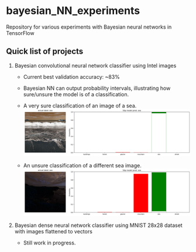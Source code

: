 # bayesian_NN_experiments
Repository for various experiments with Bayesian neural networks in TensorFlow


## Quick list of projects

1. Bayesian convolutional neural network classifier using Intel images

    - Current best validation accuracy: ~83%

    - Bayesian NN can output probability intervals, illustrating how sure/unsure the model is of a classification.
    - A very sure classification of an image of a sea.
    ![sure sea classification](https://github.com/kjaehnig/bayesian_NN_experiments/blob/main/bcnn_classifier/bmdl2_sea_prediction_uncertainty.png)

    - An unsure classification of a different sea image.
    ![unsure sea classification](https://github.com/kjaehnig/bayesian_NN_experiments/blob/main/bcnn_classifier/bmdl2_sea_unsure_prediction_uncertainty.png)


2. Bayesian dense neural network classifier using MNIST 28x28 dataset with images flattened to vectors

    - Still work in progress.